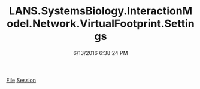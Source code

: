 ﻿---
title: LANS.SystemsBiology.InteractionModel.Network.VirtualFootprint.Settings
date: 6/13/2016 6:38:24 PM
---

[File](T-LANS.SystemsBiology.InteractionModel.Network.VirtualFootprint.Settings.File.html)
[Session](T-LANS.SystemsBiology.InteractionModel.Network.VirtualFootprint.Settings.Session.html)
